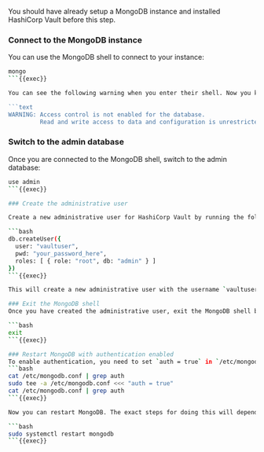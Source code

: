 You should have already setup a MongoDB instance and installed HashiCorp Vault before this step.

### Connect to the MongoDB instance

You can use the MongoDB shell to connect to your instance:

```bash
mongo
```{{exec}}

You can see the following warning when you enter their shell. Now you know you haven't provisioned a secret admin password.

```text
WARNING: Access control is not enabled for the database.
         Read and write access to data and configuration is unrestricted.
```

### Switch to the admin database

Once you are connected to the MongoDB shell, switch to the admin database:

```bash
use admin
```{{exec}}

### Create the administrative user

Create a new administrative user for HashiCorp Vault by running the following command:

```bash
db.createUser({
  user: "vaultuser",
  pwd: "your_password_here",
  roles: [ { role: "root", db: "admin" } ]
})
```{{exec}}

This will create a new administrative user with the username `vaultuser` and the password `your_password_here`. You can replace `your_password_here` with a strong password of your choice. The command should respond with `Successfully added user ...`.

### Exit the MongoDB shell
Once you have created the administrative user, exit the MongoDB shell by running the following command:

```bash
exit
```{{exec}}

### Restart MongoDB with authentication enabled
To enable authentication, you need to set `auth = true` in `/etc/mongodb.conf`
```bash
cat /etc/mongodb.conf | grep auth
sudo tee -a /etc/mongodb.conf <<< "auth = true"
cat /etc/mongodb.conf | grep auth
```{{exec}}

Now you can restart MongoDB. The exact steps for doing this will depend on your operating system and how you installed MongoDB. For example, on killercoda here (the Linux systems uses systemd), you can use the following command:

```bash
sudo systemctl restart mongodb
```{{exec}}

